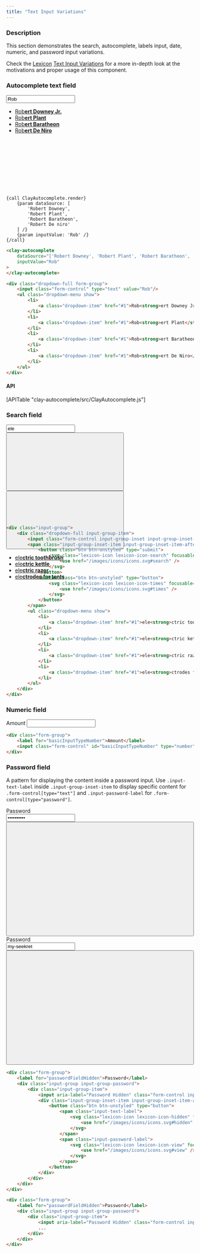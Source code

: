 ```yaml
---
title: "Text Input Variations"
---
```


### Description

This section demonstrates the search, autocomplete, labels input, date, numeric, and password input variations.

<div class="alert alert-info">Check the <a href="https://liferay.design/lexicon">Lexicon</a> <a href="https://liferay.design/lexicon/core-components/forms/text-input-variations/">Text Input Variations</a> for a more in-depth look at the motivations and proper usage of this component.</div>

### Autocomplete text field

<div class="sheet" style="height:255px;">
	<div class="dropdown-full form-group">
		<input class="form-control" type="text" value="Rob"/>
		<ul class="dropdown-menu show">
			<li>
				<a class="dropdown-item" href="#1">Rob<strong>ert Downey Jr.</strong></a>
			</li>
			<li>
				<a class="dropdown-item" href="#1">Rob<strong>ert Plant</strong></a>
			</li>
			<li>
				<a class="dropdown-item" href="#1">Rob<strong>ert Baratheon</strong></a>
			</li>
			<li>
				<a class="dropdown-item" href="#1">Rob<strong>ert De Niro</strong></a>
			</li>
		</ul>
	</div>
</div>

```soy
{call ClayAutocomplete.render}
	{param dataSource: [
		'Robert Downey',
		'Robert Plant',
		'Robert Baratheon',
		'Robert De niro'
	] /}
	{param inputValue: 'Rob' /}
{/call}
```
```html
<clay-autocomplete
	dataSource="['Robert Downey', 'Robert Plant', 'Robert Baratheon', 'Robert De niro']"
	inputValue="Rob"
>
</clay-autocomplete>
```
```html
<div class="dropdown-full form-group">
	<input class="form-control" type="text" value="Rob"/>
	<ul class="dropdown-menu show">
		<li>
			<a class="dropdown-item" href="#1">Rob<strong>ert Downey Jr.</strong></a>
		</li>
		<li>
			<a class="dropdown-item" href="#1">Rob<strong>ert Plant</strong></a>
		</li>
		<li>
			<a class="dropdown-item" href="#1">Rob<strong>ert Baratheon</strong></a>
		</li>
		<li>
			<a class="dropdown-item" href="#1">Rob<strong>ert De Niro</strong></a>
		</li>
	</ul>
</div>
```

#### API

<div>
	[APITable "clay-autocomplete/src/ClayAutocomplete.js"]
</div>

### Search field

<div class="sheet" style="height:255px;">
	<div class="input-group">
		<div class="dropdown-full input-group-item">
			<input class="form-control input-group-inset input-group-inset-after" placeholder="Search for..." type="text" value="ele"/>
			<span class="input-group-inset-item input-group-inset-item-after">
				<button class="btn btn-unstyled" type="submit">
					<svg class="lexicon-icon lexicon-icon-search" focusable="false" role="presentation">
						<use href="/images/icons/icons.svg#search" />
					</svg>
				</button>
				<button class="btn btn-unstyled" type="button">
					<svg class="lexicon-icon lexicon-icon-times" focusable="false" role="presentation">
						<use href="/images/icons/icons.svg#times" />
					</svg>
				</button>
			</span>
			<ul class="dropdown-menu show">
				<li>
					<a class="dropdown-item" href="#1">ele<strong>ctric toothbrush</strong></a>
				</li>
				<li>
					<a class="dropdown-item" href="#1">ele<strong>ctric kettle</strong></a>
				</li>
				<li>
					<a class="dropdown-item" href="#1">ele<strong>ctric razor</strong></a>
				</li>
				<li>
					<a class="dropdown-item" href="#1">ele<strong>ctrodes for tents</strong></a>
				</li>
			</ul>
		</div>
	</div>
</div>

```html
<div class="input-group">
	<div class="dropdown-full input-group-item">
		<input class="form-control input-group-inset input-group-inset-after" placeholder="Search for..." type="text" value="ele"/>
		<span class="input-group-inset-item input-group-inset-item-after">
			<button class="btn btn-unstyled" type="submit">
				<svg class="lexicon-icon lexicon-icon-search" focusable="false" role="presentation">
					<use href="/images/icons/icons.svg#search" />
				</svg>
			</button>
			<button class="btn btn-unstyled" type="button">
				<svg class="lexicon-icon lexicon-icon-times" focusable="false" role="presentation">
					<use href="/images/icons/icons.svg#times" />
				</svg>
			</button>
		</span>
		<ul class="dropdown-menu show">
			<li>
				<a class="dropdown-item" href="#1">ele<strong>ctric toothbrush</strong></a>
			</li>
			<li>
				<a class="dropdown-item" href="#1">ele<strong>ctric kettle</strong></a>
			</li>
			<li>
				<a class="dropdown-item" href="#1">ele<strong>ctric razor</strong></a>
			</li>
			<li>
				<a class="dropdown-item" href="#1">ele<strong>ctrodes for tents</strong></a>
			</li>
		</ul>
	</div>
</div>
```

### Numeric field

<div class="sheet">
	<div class="form-group">
		<label for="basicInputTypeNumber">Amount</label>
		<input class="form-control" id="basicInputTypeNumber" type="number"/>
	</div>
</div>

```html
<div class="form-group">
	<label for="basicInputTypeNumber">Amount</label>
	<input class="form-control" id="basicInputTypeNumber" type="number"/>
</div>
```

### Password field

<p>A pattern for displaying the content inside a password input. Use <code>.input-text-label</code> inside <code>.input-group-inset-item</code> to display specific content for <code>.form-control[type="text"]</code> and <code>.input-password-label</code> for <code>.form-control[type="password"]</code>.</p>

<div class="sheet">
	<div class="form-group">
		<label for="passwordFieldHidden">Password</label>
		<div class="input-group input-group-password">
			<div class="input-group-item">
				<input aria-label="Password Hidden" class="form-control input-group-inset input-group-inset-after" id="passwordFieldHidden" type="password" value="my-seekret"/>
				<div class="input-group-inset-item input-group-inset-item-after">
					<button class="btn btn-unstyled" type="button">
						<span class="input-text-label">
							<svg class="lexicon-icon lexicon-icon-hidden" focusable="false" role="presentation">
								<use href="/images/icons/icons.svg#hidden" />
							</svg>
						</span>
						<span class="input-password-label">
							<svg class="lexicon-icon lexicon-icon-view" focusable="false" role="presentation">
								<use href="/images/icons/icons.svg#view" />
							</svg>
						</span>
					</button>
				</div>
			</div>
		</div>
	</div>
	<div class="form-group">
		<label for="passwordFieldHidden">Password</label>
		<div class="input-group input-group-password">
			<div class="input-group-item">
				<input aria-label="Password Hidden" class="form-control input-group-inset input-group-inset-after" id="passwordFieldHidden" type="text" value="my-seekret"/>
				<div class="input-group-inset-item input-group-inset-item-after">
					<button class="btn btn-unstyled" type="button">
						<span class="input-text-label">
							<svg class="lexicon-icon lexicon-icon-hidden" focusable="false" role="presentation">
								<use href="/images/icons/icons.svg#hidden" />
							</svg>
						</span>
						<span class="input-password-label">
							<svg class="lexicon-icon lexicon-icon-view" focusable="false" role="presentation">
								<use href="/images/icons/icons.svg#view" />
							</svg>
						</span>
					</button>
				</div>
			</div>
		</div>
	</div>
</div>

```html
<div class="form-group">
	<label for="passwordFieldHidden">Password</label>
	<div class="input-group input-group-password">
		<div class="input-group-item">
			<input aria-label="Password Hidden" class="form-control input-group-inset input-group-inset-after" id="passwordFieldHidden" type="password" value="my-seekret"/>
			<div class="input-group-inset-item input-group-inset-item-after">
				<button class="btn btn-unstyled" type="button">
					<span class="input-text-label">
						<svg class="lexicon-icon lexicon-icon-hidden" focusable="false" role="presentation">
							<use href="/images/icons/icons.svg#hidden" />
						</svg>
					</span>
					<span class="input-password-label">
						<svg class="lexicon-icon lexicon-icon-view" focusable="false" role="presentation">
							<use href="/images/icons/icons.svg#view" />
						</svg>
					</span>
				</button>
			</div>
		</div>
	</div>
</div>

<div class="form-group">
	<label for="passwordFieldHidden">Password</label>
	<div class="input-group input-group-password">
		<div class="input-group-item">
			<input aria-label="Password Hidden" class="form-control input-group-inset input-group-inset-after" id="passwordFieldHidden" type="text" value="my-seekret"/>
			...
		</div>
	</div>
</div>
```
